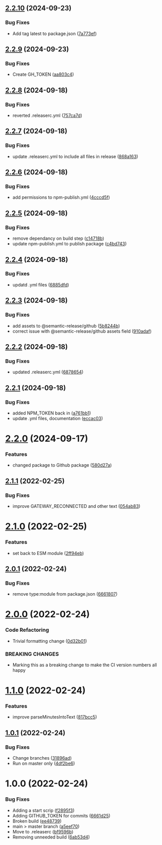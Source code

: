 ## [2.2.10](https://github.com/Hydra-Flex-Inc/alfred-alerts-reference/compare/v2.2.9...v2.2.10) (2024-09-23)


### Bug Fixes

* Add tag latest to package.json ([7a773ef](https://github.com/Hydra-Flex-Inc/alfred-alerts-reference/commit/7a773efbbbe1b0c28967690a75c5ff9052ac17cc))

## [2.2.9](https://github.com/Hydra-Flex-Inc/alfred-alerts-reference/compare/v2.2.8...v2.2.9) (2024-09-23)


### Bug Fixes

* Create GH_TOKEN ([aa803c4](https://github.com/Hydra-Flex-Inc/alfred-alerts-reference/commit/aa803c4543282d17b7a0561dc24456d787a25600))

## [2.2.8](https://github.com/Hydra-Flex-Inc/alfred-alerts-reference/compare/v2.2.7...v2.2.8) (2024-09-18)


### Bug Fixes

* reverted .releaserc.yml ([757ca7d](https://github.com/Hydra-Flex-Inc/alfred-alerts-reference/commit/757ca7dc88fdd6a578eafffdea7b48ad5455f7c2))

## [2.2.7](https://github.com/Hydra-Flex-Inc/alfred-alerts-reference/compare/v2.2.6...v2.2.7) (2024-09-18)


### Bug Fixes

* update .releaserc.yml to include all files in release ([868a163](https://github.com/Hydra-Flex-Inc/alfred-alerts-reference/commit/868a1631348cdffc4fb301818055d5699f6ff803))

## [2.2.6](https://github.com/Hydra-Flex-Inc/alfred-alerts-reference/compare/v2.2.5...v2.2.6) (2024-09-18)


### Bug Fixes

* add permissions to npm-publish.yml ([4cccd5f](https://github.com/Hydra-Flex-Inc/alfred-alerts-reference/commit/4cccd5f54247e08b0534594c94f4af0584895b6e))

## [2.2.5](https://github.com/Hydra-Flex-Inc/alfred-alerts-reference/compare/v2.2.4...v2.2.5) (2024-09-18)


### Bug Fixes

* remove dependancy on build step ([c14718b](https://github.com/Hydra-Flex-Inc/alfred-alerts-reference/commit/c14718bfccc775cf0609bae0a50469265847641c))
* update npm-publish.yml to publish package ([c4bd743](https://github.com/Hydra-Flex-Inc/alfred-alerts-reference/commit/c4bd7433d648f5b5b760e35595afbb60b997b144))

## [2.2.4](https://github.com/Hydra-Flex-Inc/alfred-alerts-reference/compare/v2.2.3...v2.2.4) (2024-09-18)


### Bug Fixes

* updatd .yml files ([6885dfd](https://github.com/Hydra-Flex-Inc/alfred-alerts-reference/commit/6885dfdb5d381340c288862c2afa194d76ed13d5))

## [2.2.3](https://github.com/Hydra-Flex-Inc/alfred-alerts-reference/compare/v2.2.2...v2.2.3) (2024-09-18)


### Bug Fixes

* add assets to @semantic-release/github ([5b8244b](https://github.com/Hydra-Flex-Inc/alfred-alerts-reference/commit/5b8244b1c4e8345794b7ebbab8b353f0436f2591))
* correct issue with @semantic-release/github assets field ([910adaf](https://github.com/Hydra-Flex-Inc/alfred-alerts-reference/commit/910adaf03fda4532505f100e52d93e70fbf2f84e))

## [2.2.2](https://github.com/Hydra-Flex-Inc/alfred-alerts-reference/compare/v2.2.1...v2.2.2) (2024-09-18)


### Bug Fixes

* updated .releaserc.yml ([6878654](https://github.com/Hydra-Flex-Inc/alfred-alerts-reference/commit/6878654455556a08b252b428606bcc2725e895f3))

## [2.2.1](https://github.com/Hydra-Flex-Inc/alfred-alerts-reference/compare/v2.2.0...v2.2.1) (2024-09-18)


### Bug Fixes

* added NPM_TOKEN back in ([a761bb1](https://github.com/Hydra-Flex-Inc/alfred-alerts-reference/commit/a761bb1e296a6f9e4f55d3c58c434eb6edcabd29))
* update .yml files, documentation ([eccac03](https://github.com/Hydra-Flex-Inc/alfred-alerts-reference/commit/eccac03f9cf0bb247971ddd93d876c93b278822f))

# [2.2.0](https://github.com/Hydra-Flex-Inc/alfred-alerts-reference/compare/v2.1.1...v2.2.0) (2024-09-17)


### Features

* changed package to Github package ([580d27a](https://github.com/Hydra-Flex-Inc/alfred-alerts-reference/commit/580d27ae6d4a05d6ec8dd6f02cfe298807075fcd))

## [2.1.1](https://github.com/Hydra-Flex-Inc/alfred-alerts-reference/compare/v2.1.0...v2.1.1) (2022-02-25)


### Bug Fixes

* improve GATEWAY_RECONNECTED and other text ([054ab83](https://github.com/Hydra-Flex-Inc/alfred-alerts-reference/commit/054ab83538089e3795bf1828d920db8e66d470de))

# [2.1.0](https://github.com/Hydra-Flex-Inc/alfred-alerts-reference/compare/v2.0.1...v2.1.0) (2022-02-25)


### Features

* set back to ESM module ([2ff94eb](https://github.com/Hydra-Flex-Inc/alfred-alerts-reference/commit/2ff94eb8ae01c50c218a9cd53b3fe221a8794324))

## [2.0.1](https://github.com/Hydra-Flex-Inc/alfred-alerts-reference/compare/v2.0.0...v2.0.1) (2022-02-24)


### Bug Fixes

* remove type:module from package.json ([6661807](https://github.com/Hydra-Flex-Inc/alfred-alerts-reference/commit/6661807f9b6af94232059798798a55e5018e45ce))

# [2.0.0](https://github.com/Hydra-Flex-Inc/alfred-alerts-reference/compare/v1.1.0...v2.0.0) (2022-02-24)


### Code Refactoring

* Trivial formatting change ([0d32b01](https://github.com/Hydra-Flex-Inc/alfred-alerts-reference/commit/0d32b0103ca5e9bd3926ceb8b46126ec691d98b1))


### BREAKING CHANGES

* Marking this as a breaking change to make
the CI version numbers all happy

# [1.1.0](https://github.com/Hydra-Flex-Inc/alfred-alerts-reference/compare/v1.0.1...v1.1.0) (2022-02-24)


### Features

* improve parseMinutesIntoText ([817bcc5](https://github.com/Hydra-Flex-Inc/alfred-alerts-reference/commit/817bcc5b23b8a993303ed107875270f0ca0e3a12))

## [1.0.1](https://github.com/Hydra-Flex-Inc/alfred-alerts-reference/compare/v1.0.0...v1.0.1) (2022-02-24)


### Bug Fixes

* Change branches ([31896ad](https://github.com/Hydra-Flex-Inc/alfred-alerts-reference/commit/31896ad04fb6af881ccdb049895a1e7561adc075))
* Run on master only ([4df2be6](https://github.com/Hydra-Flex-Inc/alfred-alerts-reference/commit/4df2be6e05c82c47f86978b4042fe8a206ded24d))

# 1.0.0 (2022-02-24)


### Bug Fixes

* Adding a start scrip ([f2895f3](https://github.com/Hydra-Flex-Inc/alfred-alerts-reference/commit/f2895f382e15db8c6ac78fe04dc5d12104b33523))
* Adding GITHUB_TOKEN for commits ([6661d25](https://github.com/Hydra-Flex-Inc/alfred-alerts-reference/commit/6661d256ec17a92433bf873ff00aefccb66b7862))
* Broken build ([ee48739](https://github.com/Hydra-Flex-Inc/alfred-alerts-reference/commit/ee487397a2329d0743078298c37929bd1298ee91))
* main > master branch ([a5eef70](https://github.com/Hydra-Flex-Inc/alfred-alerts-reference/commit/a5eef703ecf74108d978e867b1f821568a0a7952))
* Move to .releaserc ([bf9596b](https://github.com/Hydra-Flex-Inc/alfred-alerts-reference/commit/bf9596ba46eafbc8e7a100836cc3622b29c3b673))
* Removing unneeded build ([6ab53d4](https://github.com/Hydra-Flex-Inc/alfred-alerts-reference/commit/6ab53d48fa1822749a9944f48db9f6eeafb5f423))
